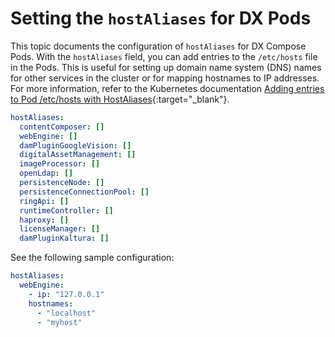 # Setting the `hostAliases` for DX Pods

This topic documents the configuration of `hostAliases` for DX Compose Pods. With the `hostAliases` field, you can add entries to the `/etc/hosts` file in the Pods. This is useful for setting up domain name system (DNS) names for other services in the cluster or for mapping hostnames to IP addresses.
For more information, refer to the Kubernetes documentation [Adding entries to Pod /etc/hosts with HostAliases](https://kubernetes.io/docs/tasks/network/customize-hosts-file-for-pods/){:target="_blank"}.

```yaml
hostAliases:
  contentComposer: []
  webEngine: []
  damPluginGoogleVision: []
  digitalAssetManagement: []
  imageProcessor: []
  openLdap: []
  persistenceNode: []
  persistenceConnectionPool: []
  ringApi: []
  runtimeController: []
  haproxy: []
  licenseManager: []
  damPluginKaltura: []
```

See the following sample configuration:

```yaml
hostAliases:
  webEngine:
    - ip: "127.0.0.1"
    hostnames:
      - "localhost"
      - "myhost"
```
